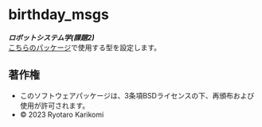 # birthday_msgs
***ロボットシステム学(課題2)***  
[こちらのパッケージ](https://github.com/ryotarokarikomi/birthday.git)で使用する型を設定します。

## 著作権
* このソフトウェアパッケージは、3条項BSDライセンスの下、再頒布および使用が許可されます。
* © 2023 Ryotaro Karikomi
